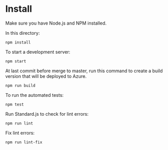 # Install

Make sure you have Node.js and NPM installed.

In this directory:

```
npm install
```

To start a development server: 

```
npm start
```

At last commit before merge to master, run this command to create a build version that will be deployed to Azure.

```
npm run build
```

To run the automated tests:

```
npm test
```

Run Standard.js to check for lint errors:

```
npm run lint
```

Fix lint errors:

```
npm run lint-fix
```